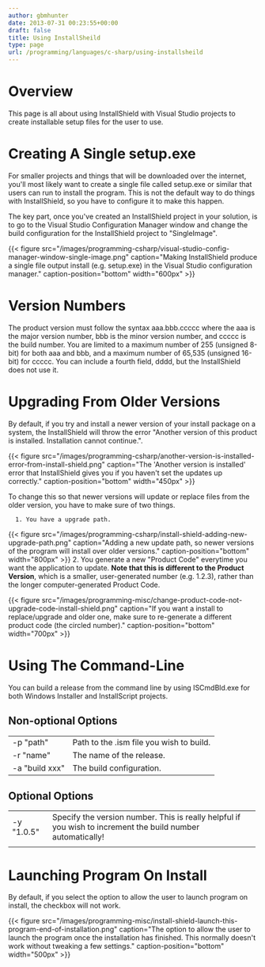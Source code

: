 ```yaml
---
author: gbmhunter
date: 2013-07-31 00:23:55+00:00
draft: false
title: Using InstallSheild
type: page
url: /programming/languages/c-sharp/using-installsheild
---
```


# Overview


This page is all about using InstallShield with Visual Studio projects to create installable setup files for the user to use.


# Creating A Single setup.exe


For smaller projects and things that will be downloaded over the internet, you'll most likely want to create a single file called setup.exe or similar that users can run to install the program. This is not the default way to do things with InstallShield, so you have to configure it to make this happen.

The key part, once you've created an InstallShield project in your solution, is to go to the Visual Studio Configuration Manager window and change the build configuration for the InstallShield project to "SingleImage".

{{< figure src="/images/programming-csharp/visual-studio-config-manager-window-single-image.png" caption="Making InstallShield produce a single file output install (e.g. setup.exe) in the Visual Studio configuration manager." caption-position="bottom" width="600px" >}}


# Version Numbers


The product version must follow the syntax aaa.bbb.ccccc where the aaa is the major version number, bbb is the minor version number, and ccccc is the build number. You are limited to a maximum number of 255 (unsigned 8-bit) for both aaa and bbb, and a maximum number of 65,535 (unsigned 16-bit) for ccccc. You can include a fourth field, dddd, but the InstallShield does not use it.


# Upgrading From Older Versions


By default, if you try and install a newer version of your install package on a system, the InstallShield will throw the error "Another version of this product is installed. Installation cannot continue.".

{{< figure src="/images/programming-csharp/another-version-is-installed-error-from-install-shield.png" caption="The 'Another version is installed' error that InstallShield gives you if you haven't set the updates up correctly." caption-position="bottom" width="450px" >}}

To change this so that newer versions will update or replace files from the older version, you have to make sure of two things.



	  1. You have a upgrade path.

{{< figure src="/images/programming-csharp/install-shield-adding-new-upgrade-path.png" caption="Adding a new update path, so newer versions of the program will install over older versions." caption-position="bottom" width="800px" >}}
	  2. You generate a new "Product Code" everytime you want the application to update. **Note that this is different to the Product Version**, which is a smaller, user-generated number (e.g. 1.2.3), rather than the longer computer-generated Product Code.

{{< figure src="/images/programming-misc/change-product-code-not-upgrade-code-install-shield.png" caption="If you want a install to replace/upgrade and older one, make sure to re-generate a different product code (the circled number)." caption-position="bottom" width="700px" >}}




# Using The Command-Line


You can build a release from the command line by using ISCmdBld.exe for both Windows Installer and InstallScript projects.


## Non-optional Options


<table style="width: 500px;" border="0" >
<tbody >
<tr >

<td >-p "path"
</td>

<td >Path to the .ism file you wish to build.
</td>
</tr>
<tr >

<td >-r "name"
</td>

<td >The name of the release.
</td>
</tr>
<tr >

<td >-a "build xxx"
</td>

<td >The build configuration.
</td>
</tr>
</tbody>
</table>


## Optional Options


<table style="width: 500px;" border="0" >
<tbody >
<tr >

<td >-y "1.0.5"
</td>

<td >Specify the version number. This is really helpful if you wish to increment the build number automatically!
</td>
</tr>
<tr >

<td >
</td>

<td >
</td>
</tr>
</tbody>
</table>


# Launching Program On Install


By default, if you select the option to allow the user to launch program on install, the checkbox will not work.

{{< figure src="/images/programming-misc/install-shield-launch-this-program-end-of-installation.png" caption="The option to allow the user to launch the program once the installation has finished. This normally doesn't work without tweaking a few settings." caption-position="bottom" width="500px" >}}
